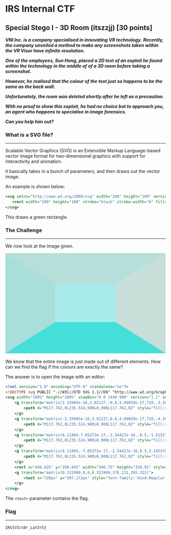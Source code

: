 # IRS Internal CTF

## Special Stego I - 3D Room (itszzjj) [30 points]

***VNI Inc. is a company specialised in innovating VR technology.***
***Recently, the company unveiled a method to make any screenshots taken within the VR Visor have infinite resolution.***

***One of the employees, Sun Hong, placed a 2D text of an exploit he found within the technology in the middle of of a 3D room before taking a screenshot.***

***However, he realised that the colour of the text just so happens to be the same as the back wall.***

***Unfortunately, the room was deleted shortly after he left as a precaution.***

***With no proof to show this exploit, he had no choice but to approach you, an agent who happens to specialise in image forensics.***

***Can you help him out?***

### What is a SVG file?

_______

Scalable Vector Graphics (SVG) is an Extensible Markup Language-based vector image format for two-dimensional graphics with support for  interactivity and animation.

It basically takes in a bunch of parameters, and then draws out the vector image.

An example is shown below:

```svg
<svg xmlns="http://www.w3.org/2000/svg" width="200" height="100" version="1.1">
   <rect width="200" height="100" stroke="black" stroke-width="6" fill="green"/>
</svg>
```

This draws a green rectangle.

### The Challenge

_____

We now look at the image given.

![3DRoom](images/3DRoom.svg)

We know that the entire image is just made out of different elements. How can we find the flag if the colours are exactly the same?

The answer is to open the image with an editor:

```svg
<?xml version="1.0" encoding="UTF-8" standalone="no"?>
<!DOCTYPE svg PUBLIC "-//W3C//DTD SVG 1.1//EN" "http://www.w3.org/Graphics/SVG/1.1/DTD/svg11.dtd">
<svg width="100%" height="100%" viewBox="0 0 1440 900" version="1.1" xmlns="http://www.w3.org/2000/svg" xmlns:xlink="http://www.w3.org/1999/xlink" xml:space="preserve" xmlns:serif="http://www.serif.com/" style="fill-rule:evenodd;clip-rule:evenodd;stroke-linejoin:round;stroke-miterlimit:2;">
    <g transform="matrix(2.33985e-16,3.82127,-0.8,4.89859e-17,720,-3.30856e-13)">
        <path d="M117.762,0L235.524,900L0,900L117.762,0Z" style="fill:rgb(168,223,218);"/>
    </g>
    <g transform="matrix(-2.33985e-16,3.82127,0.8,4.89859e-17,720,-4.39746e-14)">
        <path d="M117.762,0L235.524,900L0,900L117.762,0Z" style="fill:rgb(200,223,218);"/>
    </g>
    <g transform="matrix(6.11404,7.85272e-17,-2.34427e-16,-0.5,-1.51527e-13,450)">
        <path d="M117.762,0L235.524,900L0,900L117.762,0Z" style="fill:rgb(182,223,218);"/>
    </g>
    <g transform="matrix(6.11404,-7.85272e-17,-2.34427e-16,0.5,3.24537e-13,450)">
        <path d="M117.762,0L235.524,900L0,900L117.762,0Z" style="fill:rgb(69,223,218);"/>
    </g>
    <rect x="446.625" y="280.045" width="546.75" height="339.91" style="fill:rgb(169,235,235);"/>
    <g transform="matrix(0.321999,0,0,0.321999,376.231,293.321)">
        <text x="720px" y="507.272px" style="font-family:'Hind-Regular', 'Hind';font-size:79.954px;fill:rgb(169,235,235);">IRS{V3ct0r_LaY3r5}</text>
    </g>
</svg>

```

The `<text>` parameter contains the flag.

### Flag

____

```
IRS{V3ct0r_LaY3r5}
```

